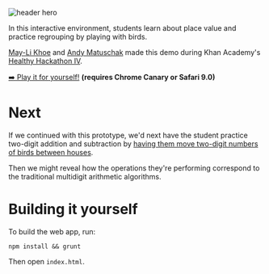 ![header hero](https://raw.githubusercontent.com/andymatuschak/place-value/master/img/header.png?token=AAAK03AGuX_XaCn1MWY0ah3ncTO77i0oks5VyRq9wA%3D%3D)

In this interactive environment, students learn about place value and practice regrouping by playing with birds.

[May-Li Khoe](http://maylikhoe.com) and [Andy Matuschak](http://andymatuschak.org) made this demo during Khan Academy's [Healthy Hackathon IV](http://healthyhackathon.khanacademy.org).

[➡️ Play it for yourself!](http://healthyhackathon.khanacademy.org) **(requires Chrome Canary or Safari 9.0)**

# Next

If we continued with this prototype, we'd next have the student practice two-digit addition and subtraction by [having them move two-digit numbers of birds between houses](https://raw.githubusercontent.com/andymatuschak/place-value/master/Counting%20and%20place%20value%206%20futures.png?token=AAAK0_AFO3YcQC-PfosP89rIwhye6Qsvks5VyRqrwA%3D%3D).

Then we might reveal how the operations they're performing correspond to the traditional multidigit arithmetic algorithms.

# Building it yourself

To build the web app, run:

```
npm install && grunt
```

Then open `index.html`.